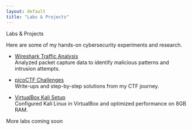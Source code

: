 ```yaml
---
layout: default
title: "Labs & Projects"
---
```


Labs & Projects

Here are some of my hands-on cybersecurity experiments and research.

- [Wireshark Traffic Analysis](#)  
  Analyzed packet capture data to identify malicious patterns and intrusion attempts.

- [picoCTF Challenges](#)  
  Write-ups and step-by-step solutions from my CTF journey.

- [VirtualBox Kali Setup](#)  
  Configured Kali Linux in VirtualBox and optimized performance on 8GB RAM.

More labs coming soon 
